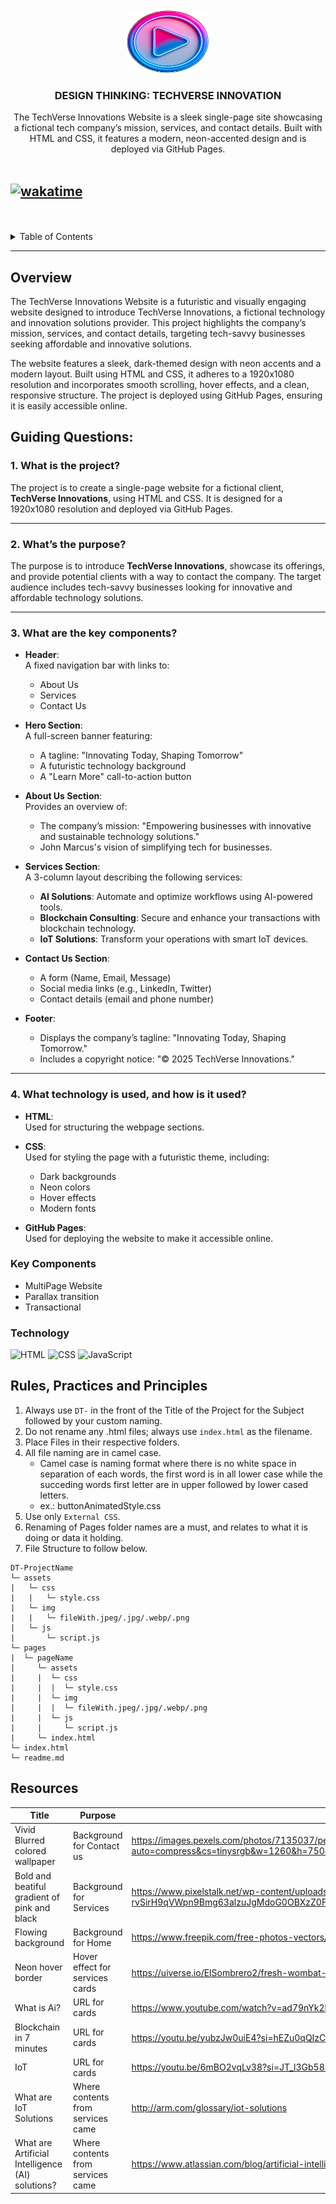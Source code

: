<a name="readme-top">

<br/>

<br />
<div align="center">
    <img src="./assets/img/logo.png" alt="Techverse" width="130" height="100">
  </a>
<!-- TODO: Change Title to the name of the title of your Project -->
  <h3 align="center">DESIGN THINKING: TECHVERSE INNOVATION</h3>
</div>
<!-- TODO: Make a short description -->
<div align="center">
 The TechVerse Innovations Website is a sleek single-page site showcasing a fictional tech company’s mission, services, and contact details. Built with HTML and CSS, it features a modern, neon-accented design and is deployed via GitHub Pages.
</div>

<br />



[![wakatime](https://wakatime.com/badge/user/018f0316-294f-4b38-b869-a3201b1c8b64/project/feca92a6-baa5-4dfc-ad3a-5787d67e5eda.svg)](https://wakatime.com/badge/user/018f0316-294f-4b38-b869-a3201b1c8b64/project/feca92a6-baa5-4dfc-ad3a-5787d67e5eda)
---

<br />
<br />

<!-- TODO: If you want to add more layers for your readme -->
<details>
  <summary>Table of Contents</summary>
  <ol>
    <li>
      <a href="#overview">Overview</a>
      <ol>
        <li>
          <a href="#key-components">Key Components</a>
        </li>
        <li>
          <a href="#technology">Technology</a>
        </li>
      </ol>
    </li>
    <li>
      <a href="#rule,-practices-and-principles">Rules, Practices and Principles</a>
    </li>
    <li>
      <a href="#resources">Resources</a>
    </li>
  </ol>
</details>

---

## Overview

The TechVerse Innovations Website is a futuristic and visually engaging website designed to introduce TechVerse Innovations, a fictional technology and innovation solutions provider. This project highlights the company’s mission, services, and contact details, targeting tech-savvy businesses seeking affordable and innovative solutions.

The website features a sleek, dark-themed design with neon accents and a modern layout. Built using HTML and CSS, it adheres to a 1920x1080 resolution and incorporates smooth scrolling, hover effects, and a clean, responsive structure. The project is deployed using GitHub Pages, ensuring it is easily accessible online.

## Guiding Questions:

### 1. What is the project?  
The project is to create a single-page website for a fictional client, **TechVerse Innovations**, using HTML and CSS. It is designed for a 1920x1080 resolution and deployed via GitHub Pages.

---

### 2. What’s the purpose?  
The purpose is to introduce **TechVerse Innovations**, showcase its offerings, and provide potential clients with a way to contact the company. The target audience includes tech-savvy businesses looking for innovative and affordable technology solutions.

---

### 3. What are the key components?  
- **Header**:  
  A fixed navigation bar with links to:
  - About Us  
  - Services  
  - Contact Us  

- **Hero Section**:  
  A full-screen banner featuring:  
  - A tagline: "Innovating Today, Shaping Tomorrow"  
  - A futuristic technology background  
  - A "Learn More" call-to-action button  

- **About Us Section**:  
  Provides an overview of:  
  - The company’s mission: "Empowering businesses with innovative and sustainable technology solutions."  
  - John Marcus's vision of simplifying tech for businesses.  

- **Services Section**:  
  A 3-column layout describing the following services:  
  - **AI Solutions**: Automate and optimize workflows using AI-powered tools.  
  - **Blockchain Consulting**: Secure and enhance your transactions with blockchain technology.  
  - **IoT Solutions**: Transform your operations with smart IoT devices.  

- **Contact Us Section**:  
  - A form (Name, Email, Message)  
  - Social media links (e.g., LinkedIn, Twitter)  
  - Contact details (email and phone number)  

- **Footer**:  
  - Displays the company’s tagline: "Innovating Today, Shaping Tomorrow."  
  - Includes a copyright notice: "© 2025 TechVerse Innovations."

---

### 4. What technology is used, and how is it used?  
- **HTML**:  
  Used for structuring the webpage sections.

- **CSS**:  
  Used for styling the page with a futuristic theme, including:  
  - Dark backgrounds  
  - Neon colors  
  - Hover effects  
  - Modern fonts  

- **GitHub Pages**:  
  Used for deploying the website to make it accessible online.



### Key Components
- MultiPage Website
- Parallax transition
- Transactional

### Technology

![HTML](https://img.shields.io/badge/HTML-E34F26?style=for-the-badge&logo=html5&logoColor=white)
![CSS](https://img.shields.io/badge/CSS-1572B6?style=for-the-badge&logo=css3&logoColor=white)
![JavaScript](https://img.shields.io/badge/JavaScript-F7DF1E?style=for-the-badge&logo=javascript&logoColor=white)

## Rules, Practices and Principles
1. Always use `DT-` in the front of the Title of the Project for the Subject followed by your custom naming.
2. Do not rename any .html files; always use `index.html` as the filename.
3. Place Files in their respective folders.
4. All file naming are in camel case.
   - Camel case is naming format where there is no white space in separation of each words, the first word is in all lower case while the succeding words first letter are in upper followed by lower cased letters.
   - ex.: buttonAnimatedStyle.css
5. Use only `External CSS`.
6. Renaming of Pages folder names are a must, and relates to what it is doing or data it holding.
7. File Structure to follow below.

```
DT-ProjectName
└─ assets
|   └─ css
|   |   └─ style.css
|   └─ img
|   |   └─ fileWith.jpeg/.jpg/.webp/.png
|   └─ js
|       └─ script.js
└─ pages
|  └─ pageName
|     └─ assets
|     |  └─ css
|     |  |  └─ style.css
|     |  └─ img
|     |  |  └─ fileWith.jpeg/.jpg/.webp/.png
|     |  └─ js
|     |     └─ script.js
|     └─ index.html
└─ index.html
└─ readme.md
```

## Resources

<!-- TODO: Add References -->
| Title | Purpose | Link |
|-|-|-|
| Vivid Blurred colored wallpaper | Background for Contact us | https://images.pexels.com/photos/7135037/pexels-photo-7135037.jpeg?auto=compress&cs=tinysrgb&w=1260&h=750&dpr=1&fbclid=IwY2xjawIAiuRleHRuA2FlbQIxMAABHSaDC8N_Dqjcgqql3OboGULdRjFRx07WeF9oa91AO39mMj4erI1y9g8fNQ_aem_gcQg3Tr5XzJkwFPQtV43lA |
| Bold and beatiful gradient of pink and black | Background for Services | https://www.pixelstalk.net/wp-content/uploads/images3/Cool-Pink-HD-Wallpapers-2.jpeg?fbclid=IwY2xjawIAi_tleHRuA2FlbQIxMAABHStuW-kZF-rvSirH9qVWpn9Bmg63alzuJgMdoG0OBXzZ0FYcycZEVCmW3g_aem_ZzYZl8hV53aLZAaEvUeZfQ
| Flowing background | Background for Home | https://www.freepik.com/free-photos-vectors/flowing-background/6
| Neon hover border | Hover effect for services cards | https://uiverse.io/ElSombrero2/fresh-wombat-97?fbclid=IwY2xjawIAjDdleHRuA2FlbQIxMAABHSaDC8N_Dqjcgqql3OboGULdRjFRx07WeF9oa91AO39mMj4erI1y9g8fNQ_aem_gcQg3Tr5XzJkwFPQtV43lA
| What is Ai?| URL for cards | https://www.youtube.com/watch?v=ad79nYk2keg
| Blockchain in 7 minutes| URL for cards | https://youtu.be/yubzJw0uiE4?si=hEZu0qQIzCMk9HQV
| IoT  | URL for cards |https://youtu.be/6mBO2vqLv38?si=JT_l3Gb58sbSy5pL
| What are IoT Solutions  | Where contents from services came |http://arm.com/glossary/iot-solutions
| What are Artificial Intelligence (AI) solutions? | Where contents from services came |https://www.atlassian.com/blog/artificial-intelligence/ai-solutions




